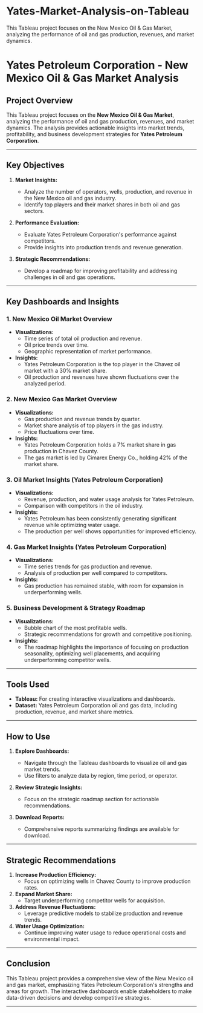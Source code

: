 # Yates-Market-Analysis-on-Tableau
This Tableau project focuses on the New Mexico Oil &amp; Gas Market, analyzing the performance of oil and gas production, revenues, and market dynamics. 

# Yates Petroleum Corporation - New Mexico Oil & Gas Market Analysis

## Project Overview
This Tableau project focuses on the **New Mexico Oil & Gas Market**, analyzing the performance of oil and gas production, revenues, and market dynamics. The analysis provides actionable insights into market trends, profitability, and business development strategies for **Yates Petroleum Corporation**.

---

## Key Objectives
1. **Market Insights:**
   - Analyze the number of operators, wells, production, and revenue in the New Mexico oil and gas industry.
   - Identify top players and their market shares in both oil and gas sectors.

2. **Performance Evaluation:**
   - Evaluate Yates Petroleum Corporation's performance against competitors.
   - Provide insights into production trends and revenue generation.

3. **Strategic Recommendations:**
   - Develop a roadmap for improving profitability and addressing challenges in oil and gas operations.

---

## Key Dashboards and Insights
### 1. **New Mexico Oil Market Overview**
- **Visualizations:**
  - Time series of total oil production and revenue.
  - Oil price trends over time.
  - Geographic representation of market performance.
- **Insights:**
  - Yates Petroleum Corporation is the top player in the Chavez oil market with a 30% market share.
  - Oil production and revenues have shown fluctuations over the analyzed period.

### 2. **New Mexico Gas Market Overview**
- **Visualizations:**
  - Gas production and revenue trends by quarter.
  - Market share analysis of top players in the gas industry.
  - Price fluctuations over time.
- **Insights:**
  - Yates Petroleum Corporation holds a 7% market share in gas production in Chavez County.
  - The gas market is led by Cimarex Energy Co., holding 42% of the market share.

### 3. **Oil Market Insights (Yates Petroleum Corporation)**
- **Visualizations:**
  - Revenue, production, and water usage analysis for Yates Petroleum.
  - Comparison with competitors in the oil industry.
- **Insights:**
  - Yates Petroleum has been consistently generating significant revenue while optimizing water usage.
  - The production per well shows opportunities for improved efficiency.

### 4. **Gas Market Insights (Yates Petroleum Corporation)**
- **Visualizations:**
  - Time series trends for gas production and revenue.
  - Analysis of production per well compared to competitors.
- **Insights:**
  - Gas production has remained stable, with room for expansion in underperforming wells.

### 5. **Business Development & Strategy Roadmap**
- **Visualizations:**
  - Bubble chart of the most profitable wells.
  - Strategic recommendations for growth and competitive positioning.
- **Insights:**
  - The roadmap highlights the importance of focusing on production seasonality, optimizing well placements, and acquiring underperforming competitor wells.

---

## Tools Used
- **Tableau:** For creating interactive visualizations and dashboards.
- **Dataset:** Yates Petroleum Corporation oil and gas data, including production, revenue, and market share metrics.

---

## How to Use
1. **Explore Dashboards:**
   - Navigate through the Tableau dashboards to visualize oil and gas market trends.
   - Use filters to analyze data by region, time period, or operator.

2. **Review Strategic Insights:**
   - Focus on the strategic roadmap section for actionable recommendations.

3. **Download Reports:**
   - Comprehensive reports summarizing findings are available for download.

---

## Strategic Recommendations
1. **Increase Production Efficiency:**
   - Focus on optimizing wells in Chavez County to improve production rates.
2. **Expand Market Share:**
   - Target underperforming competitor wells for acquisition.
3. **Address Revenue Fluctuations:**
   - Leverage predictive models to stabilize production and revenue trends.
4. **Water Usage Optimization:**
   - Continue improving water usage to reduce operational costs and environmental impact.

---

## Conclusion
This Tableau project provides a comprehensive view of the New Mexico oil and gas market, emphasizing Yates Petroleum Corporation's strengths and areas for growth. The interactive dashboards enable stakeholders to make data-driven decisions and develop competitive strategies.

---


